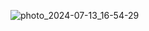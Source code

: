 ![photo_2024-07-13_16-54-29](https://github.com/user-attachments/assets/24cf8fff-e562-42d8-872a-507167942839)
